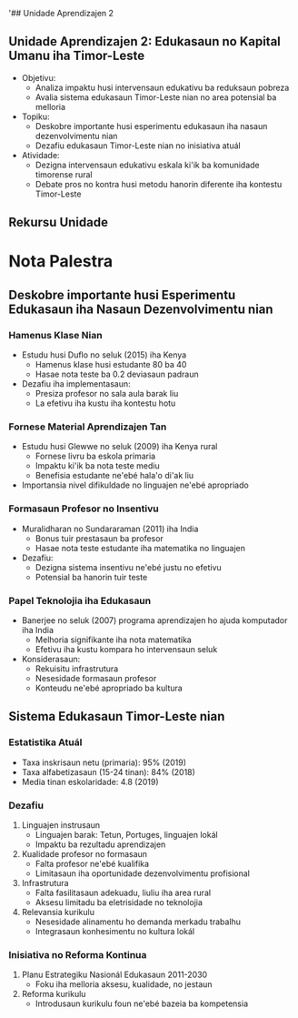 '## Unidade Aprendizajen 2

## Unidade Aprendizajen 2: Edukasaun no Kapital Umanu iha Timor-Leste
- Objetivu:
  * Analiza impaktu husi intervensaun edukativu ba reduksaun pobreza
  * Avalia sistema edukasaun Timor-Leste nian no area potensial ba melloria
- Topiku:
  * Deskobre importante husi esperimentu edukasaun iha nasaun dezenvolvimentu nian
  * Dezafiu edukasaun Timor-Leste nian no inisiativa atuál
- Atividade:
  * Dezigna intervensaun edukativu eskala ki'ik ba komunidade timorense rural
  * Debate pros no kontra husi metodu hanorin diferente iha kontestu Timor-Leste

## Rekursu Unidade

# Nota Palestra

## Deskobre importante husi Esperimentu Edukasaun iha Nasaun Dezenvolvimentu nian

### Hamenus Klase Nian
- Estudu husi Duflo no seluk (2015) iha Kenya
  - Hamenus klase husi estudante 80 ba 40
  - Hasae nota teste ba 0.2 deviasaun padraun
- Dezafiu iha implementasaun:
  - Presiza profesor no sala aula barak liu
  - La efetivu iha kustu iha kontestu hotu

### Fornese Material Aprendizajen Tan
- Estudu husi Glewwe no seluk (2009) iha Kenya rural
  - Fornese livru ba eskola primaria
  - Impaktu ki'ik ba nota teste mediu
  - Benefisia estudante ne'ebé hala'o di'ak liu
- Importansia nivel difikuldade no linguajen ne'ebé apropriado

### Formasaun Profesor no Insentivu
- Muralidharan no Sundararaman (2011) iha India
  - Bonus tuir prestasaun ba profesor
  - Hasae nota teste estudante iha matematika no linguajen
- Dezafiu:
  - Dezigna sistema insentivu ne'ebé justu no efetivu
  - Potensial ba hanorin tuir teste

### Papel Teknolojia iha Edukasaun
- Banerjee no seluk (2007) programa aprendizajen ho ajuda komputador iha India
  - Melhoria signifikante iha nota matematika
  - Efetivu iha kustu kompara ho intervensaun seluk
- Konsiderasaun:
  - Rekuisitu infrastrutura
  - Nesesidade formasaun profesor
  - Konteudu ne'ebé apropriado ba kultura

## Sistema Edukasaun Timor-Leste nian

### Estatistika Atuál
- Taxa inskrisaun netu (primaria): 95% (2019)
- Taxa alfabetizasaun (15-24 tinan): 84% (2018)
- Media tinan eskolaridade: 4.8 (2019)

### Dezafiu
1. Linguajen instrusaun
   - Linguajen barak: Tetun, Portuges, linguajen lokál
   - Impaktu ba rezultadu aprendizajen
2. Kualidade profesor no formasaun
   - Falta profesor ne'ebé kualifika
   - Limitasaun iha oportunidade dezenvolvimentu profisional
3. Infrastrutura
   - Falta fasilitasaun adekuadu, liuliu iha area rural
   - Aksesu limitadu ba eletrisidade no teknolojia
4. Relevansia kurikulu
   - Nesesidade alinamentu ho demanda merkadu trabalhu
   - Integrasaun konhesimentu no kultura lokál

### Inisiativa no Reforma Kontinua
1. Planu Estrategiku Nasionál Edukasaun 2011-2030
   - Foku iha melloria aksesu, kualidade, no jestaun
2. Reforma kurikulu
   - Introdusaun kurikulu foun ne'ebé bazeia ba kompetensia